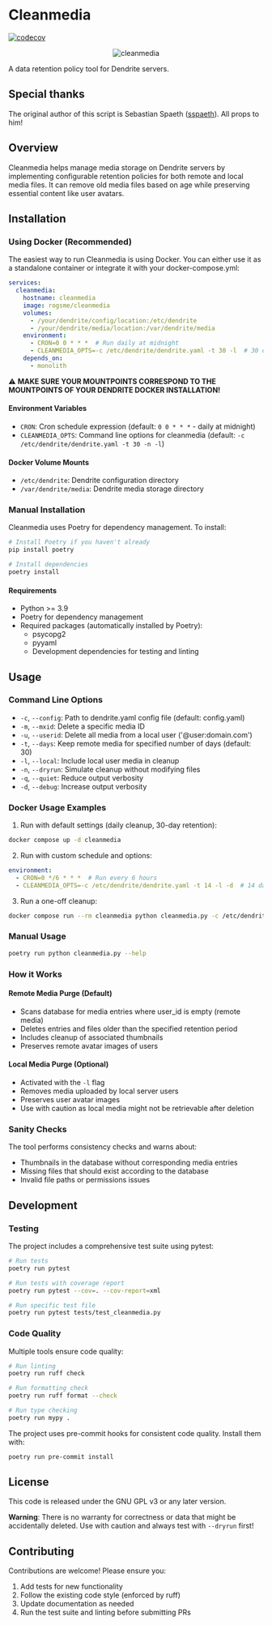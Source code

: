 # Cleanmedia
[![codecov](https://codecov.io/gl/rogs/cleanmedia/graph/badge.svg?token=CXOM5OQ76L)](https://codecov.io/gl/rogs/cleanmedia)

<p align="center">
  <img src="https://gitlab.com/uploads/-/system/project/avatar/64971838/logo.png" alt="cleanmedia"/>
</p>

A data retention policy tool for Dendrite servers.

## Special thanks

The original author of this script is Sebastian Spaeth ([sspaeth](https://gitlab.com/sspaeth)). All props to him!

## Overview

Cleanmedia helps manage media storage on Dendrite servers by implementing configurable retention policies for both remote and local media files. It can remove old media files based on age while preserving essential content like user avatars.

## Installation

### Using Docker (Recommended)

The easiest way to run Cleanmedia is using Docker. You can either use it as a standalone container or integrate it with your docker-compose.yml:

```yaml
services:
  cleanmedia:
    hostname: cleanmedia
    image: rogsme/cleanmedia
    volumes:
      - /your/dendrite/config/location:/etc/dendrite
      - /your/dendrite/media/location:/var/dendrite/media
    environment:
      - CRON=0 0 * * *  # Run daily at midnight
      - CLEANMEDIA_OPTS=-c /etc/dendrite/dendrite.yaml -t 30 -l  # 30 day retention, include local files
    depends_on:
      - monolith
```
⚠ **MAKE SURE YOUR MOUNTPOINTS CORRESPOND TO THE MOUNTPOINTS OF YOUR DENDRITE DOCKER INSTALLATION!**

#### Environment Variables

- `CRON`: Cron schedule expression (default: `0 0 * * *` - daily at midnight)
- `CLEANMEDIA_OPTS`: Command line options for cleanmedia (default: `-c /etc/dendrite/dendrite.yaml -t 30 -n -l`)

#### Docker Volume Mounts

- `/etc/dendrite`: Dendrite configuration directory
- `/var/dendrite/media`: Dendrite media storage directory

### Manual Installation

Cleanmedia uses Poetry for dependency management. To install:

```bash
# Install Poetry if you haven't already
pip install poetry

# Install dependencies
poetry install
```

#### Requirements

- Python >= 3.9
- Poetry for dependency management
- Required packages (automatically installed by Poetry):
  - psycopg2
  - pyyaml
  - Development dependencies for testing and linting

## Usage

### Command Line Options

- `-c`, `--config`: Path to dendrite.yaml config file (default: config.yaml)
- `-m`, `--mxid`: Delete a specific media ID
- `-u`, `--userid`: Delete all media from a local user ('@user:domain.com')
- `-t`, `--days`: Keep remote media for specified number of days (default: 30)
- `-l`, `--local`: Include local user media in cleanup
- `-n`, `--dryrun`: Simulate cleanup without modifying files
- `-q`, `--quiet`: Reduce output verbosity
- `-d`, `--debug`: Increase output verbosity

### Docker Usage Examples

1. Run with default settings (daily cleanup, 30-day retention):
```bash
docker compose up -d cleanmedia
```

2. Run with custom schedule and options:
```yaml
environment:
  - CRON=0 */6 * * *  # Run every 6 hours
  - CLEANMEDIA_OPTS=-c /etc/dendrite/dendrite.yaml -t 14 -l -d  # 14 day retention with debug logging
```

3. Run a one-off cleanup:
```bash
docker compose run --rm cleanmedia python cleanmedia.py -c /etc/dendrite/dendrite.yaml -t 1 -l -d -n
```

### Manual Usage

```bash
poetry run python cleanmedia.py --help
```

### How it Works

#### Remote Media Purge (Default)
- Scans database for media entries where user_id is empty (remote media)
- Deletes entries and files older than the specified retention period
- Includes cleanup of associated thumbnails
- Preserves remote avatar images of users

#### Local Media Purge (Optional)
- Activated with the `-l` flag
- Removes media uploaded by local server users
- Preserves user avatar images
- Use with caution as local media might not be retrievable after deletion

### Sanity Checks

The tool performs consistency checks and warns about:
- Thumbnails in the database without corresponding media entries
- Missing files that should exist according to the database
- Invalid file paths or permissions issues

## Development

### Testing

The project includes a comprehensive test suite using pytest:

```bash
# Run tests
poetry run pytest

# Run tests with coverage report
poetry run pytest --cov=. --cov-report=xml

# Run specific test file
poetry run pytest tests/test_cleanmedia.py
```

### Code Quality

Multiple tools ensure code quality:

```bash
# Run linting
poetry run ruff check

# Run formatting check
poetry run ruff format --check

# Run type checking
poetry run mypy .
```

The project uses pre-commit hooks for consistent code quality. Install them with:

```bash
poetry run pre-commit install
```

## License

This code is released under the GNU GPL v3 or any later version.

**Warning**: There is no warranty for correctness or data that might be accidentally deleted. Use with caution and always test with `--dryrun` first!

## Contributing

Contributions are welcome! Please ensure you:
1. Add tests for new functionality
2. Follow the existing code style (enforced by ruff)
3. Update documentation as needed
4. Run the test suite and linting before submitting PRs
